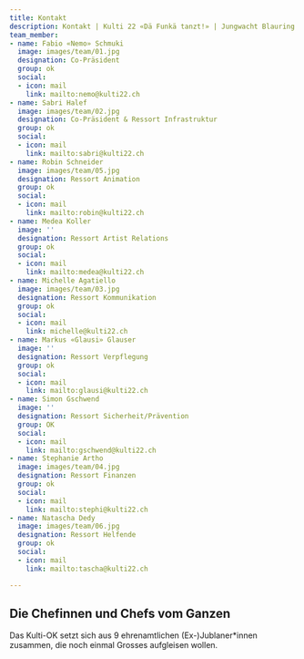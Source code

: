 ```yaml
---
title: Kontakt
description: Kontakt | Kulti 22 «Dä Funkä tanzt!» | Jungwacht Blauring Schweiz
team_member:
- name: Fabio «Nemo» Schmuki
  image: images/team/01.jpg
  designation: Co-Präsident
  group: ok
  social:
  - icon: mail
    link: mailto:nemo@kulti22.ch
- name: Sabri Halef
  image: images/team/02.jpg
  designation: Co-Präsident & Ressort Infrastruktur
  group: ok
  social:
  - icon: mail
    link: mailto:sabri@kulti22.ch
- name: Robin Schneider
  image: images/team/05.jpg
  designation: Ressort Animation
  group: ok
  social:
  - icon: mail
    link: mailto:robin@kulti22.ch
- name: Medea Koller
  image: ''
  designation: Ressort Artist Relations
  group: ok
  social:
  - icon: mail
    link: mailto:medea@kulti22.ch
- name: Michelle Agatiello
  image: images/team/03.jpg
  designation: Ressort Kommunikation
  group: ok
  social:
  - icon: mail
    link: michelle@kulti22.ch
- name: Markus «Glausi» Glauser
  image: ''
  designation: Ressort Verpflegung
  group: ok
  social:
  - icon: mail
    link: mailto:glausi@kulti22.ch
- name: Simon Gschwend
  image: ''
  designation: Ressort Sicherheit/Prävention
  group: OK
  social:
  - icon: mail
    link: mailto:gschwend@kulti22.ch
- name: Stephanie Artho
  image: images/team/04.jpg
  designation: Ressort Finanzen
  group: ok
  social:
  - icon: mail
    link: mailto:stephi@kulti22.ch
- name: Natascha Dedy
  image: images/team/06.jpg
  designation: Ressort Helfende
  group: ok
  social:
  - icon: mail
    link: mailto:tascha@kulti22.ch

---
```

## Die Chefinnen und Chefs vom Ganzen

Das Kulti-OK setzt sich aus 9 ehrenamtlichen (Ex-)Jublaner*innen zusammen, die noch einmal Grosses aufgleisen wollen.